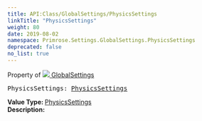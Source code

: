 ```yaml
---
title: API:Class/GlobalSettings/PhysicsSettings
linkTitle: "PhysicsSettings"
weight: 80
date: 2019-08-02
namespace: Primrose.Settings.GlobalSettings.PhysicsSettings
deprecated: false
no_list: true
---
```

Property of <a href="/docs/api-reference/Class/GlobalSettings"><img src="/icons/silk/folder_config.png"/>&nbsp;GlobalSettings</a>
<pre class="method-declaration">
PhysicsSettings: <a class="type" href="/docs/api-reference/Class/PhysicsSettings">PhysicsSettings</a></pre>
<b>Value Type: </b>
<a class="type" href="/docs/api-reference/Class/PhysicsSettings">PhysicsSettings</a>
<br/>
<b>Description: </b>